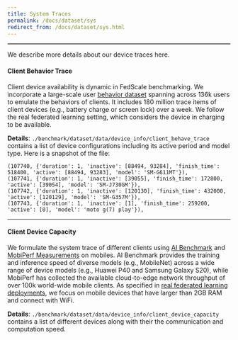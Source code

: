 ```yaml
---
title: System Traces
permalink: /docs/dataset/sys
redirect_from: /docs/dataset/sys.html
---
```

<hr style="border:.8px solid silver"> 
 
We describe more details about our device traces here.

#### Client Behavior Trace

Client device availability is dynamic in FedScale benchmarking. 
We incorporate a large-scale user [behavior dataset](https://arxiv.org/pdf/2006.06983.pdf) spanning across 136k users to emulate the behaviors of clients.
It includes 180 million trace items of client devices (e.g., battery charge or screen lock) over a week. 
We follow the real federated learning setting, which considers the device in charging to be available.

**Details**: 
`./benchmark/dataset/data/device_info/client_behave_trace` contains a list of device configurations including its active period and model type.
Here is a snapshot of the file:
```commandline
(107740, {'duration': 1, 'inactive': [88494, 93284], 'finish_time': 518400, 'active': [88494, 93283], 'model': 'SM-G611MT'}), 
(107741, {'duration': 1, 'inactive': [39055], 'finish_time': 172800, 'active': [39054], 'model': 'SM-J730GM'}), 
(107742, {'duration': 1, 'inactive': [120130], 'finish_time': 432000, 'active': [120129], 'model': 'SM-G357M'}),
(107743, {'duration': 1, 'inactive': [1], 'finish_time': 259200, 'active': [0], 'model': 'moto g(7) play'}), 
```

---
#### Client Device Capacity


We formulate the system trace of different clients using [AI Benchmark](https://arxiv.org/abs/1910.06663) and [MobiPerf Measurements](https://www.measurementlab.net/tests/mobiperf/) on mobiles. 
AI Benchmark provides the training and inference speed of diverse models (e.g., MobileNet) across
a wide range of device models (e.g., Huawei P40 and Samsung Galaxy S20), 
while MobiPerf has collected the available cloud-to-edge network throughput of over 100k world-wide mobile clients. 
As specified in [real federated learning deployments](https://arxiv.org/abs/1902.01046), we focus on mobile devices that have larger than 2GB RAM and  connect with WiFi.
 
**Details**: 
`./benchmark/dataset/data/device_info/client_device_capacity` contains a list of different devices along with their the communication and computation speed.

